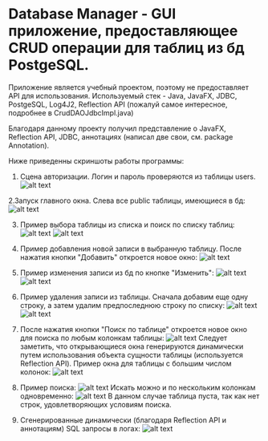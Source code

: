# Database Manager - GUI приложение, предоставляющее CRUD операции для таблиц из бд PostgeSQL.
Приложение является учебный проектом, поэтому не предоставляет API для использования.
Используемый стек - Java, JavaFX, JDBC, PostgeSQL, Log4J2,
Reflection API (пожалуй самое интересное, подробнее в CrudDAOJdbcImpl.java)

Благодаря данному проекту получил представление о  JavaFX, Reflection API, JDBC, аннотациях (написал две свои, см. package Annotation).

Ниже приведенны скриншоты работы программы:
1. Сцена авторизации. Логин и пароль проверяются из таблицы users.
![alt text](screenshots/1.PNG "Сцена авторизации")

2.Запуск главного окна. Слева все public таблицы, имеющиеся в бд:
![alt text](screenshots/2.PNG "Главное рабочее окно")

3. Пример выбора таблицы из списка и поиск по списку таблиц:
![alt text](screenshots/3.PNG "Пример поиска по таблицам")
![alt text](screenshots/4.PNG "Выбор одной из таблиц списка")

4. Пример добавления новой записи в выбранную таблицу. После нажатия кнопки "Добавить" откроется новое окно:
![alt text](screenshots/5.PNG "Добавление новой записи")

5. Пример изменения записи из бд по кнопке "Изменить":
![alt text](screenshots/6.PNG "Изменение ранее добавленой записи")
![alt text](screenshots/7.PNG "Результат изменения")

6. Пример удаления записи из таблицы. Сначала добавим еще одну строку, а затем удалим предпоследнюю строку по списку:
![alt text](screenshots/8.PNG "Добавление еще одной строки")
![alt text](screenshots/9.PNG "Удаление предпоследней строки")

7. После нажатия кнопки "Поиск по таблице" откроется новое окно для поиска по любым колонкам таблицы:
![alt text](screenshots/10.PNG "Окно поиска по таблице")
Следует заметить, что открывающиеся окна генерируются динамически путем использования
объекта сущности таблицы (используется Reflection API). Пример окна для таблицы с большим числом колонок:
![alt text](screenshots/11.PNG "Окно поиска по таблице с большим числом колонок")

8. Пример поиска:
![alt text](screenshots/12.PNG "Поиск по одной из колонок таблицы")
Искать можно и по нескольким колонкам одновременно:
![alt text](screenshots/13.PNG "Поиск по двум из колонкам таблицы")
В данном случае таблица пуста, так как нет строк, удовлетворяющих условиям поиска.

9. Сгенерированные динамически (благодаря Reflection API и аннотациям) SQL запросы в логах:
![alt text](screenshots/11.PNG "Логи запросов к БД")

